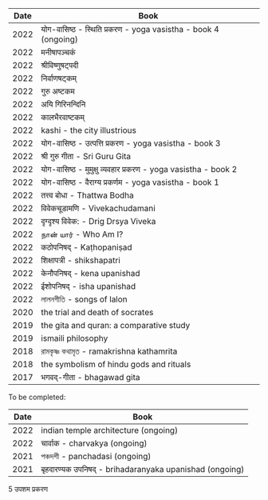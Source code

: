 | Date  | Book |
| ------------- | ------------- | 
| 2022  | योग-वासिष्ठ - स्थिति प्रकरण - yoga vasistha - book 4 (ongoing) |
| 2022  | मनीषापञ्चकं |
| 2022  | श्रीविष्णुषट्पदी |
| 2022  | निर्वाणषट्कम् |
| 2022  | गुरु अष्टकम |
| 2022  | अयि गिरिनन्दिनि |
| 2022  | कालभैरवाष्टकम् |
| 2022  | kashi - the city illustrious |
| 2022  | योग-वासिष्ठ - उत्पत्ति प्रकरण - yoga vasistha - book 3 |
| 2022  | श्री गुरु गीता - Sri Guru Gita |
| 2022  | योग-वासिष्ठ - मुमुक्षु व्यवहार प्रकरण - yoga vasistha - book 2 |
| 2022  | योग-वासिष्ठ - वैराग्य प्रकर्णम - yoga vasistha - book 1 |
| 2022  | तत्त्व बोधा - Thattwa Bodha |
| 2022  | विवेकचूडामणि - Vivekachudamani |
| 2022  | दृग्दृश्य विवेक: - Drig Drsya Viveka |
| 2022  | நான் யார் - Who Am I? |
| 2022  | कठोपनिषद् - Kaṭhopaniṣad |  
| 2022  | शिक्षापत्री - shikshapatri |
| 2022  | केनौपनिषद् - kena upanishad |
| 2022  | ईशोपनिषद् - isha upanishad |
| 2022  | লালনগীতি - songs of lalon |
| 2020  | the trial and death of socrates |
| 2019  | the gita and quran: a comparative study
| 2019  | ismaili philosophy |
| 2018  | রামকৃষ্ণ কথামৃত - ramakrishna kathamrita |
| 2018  | the symbolism of hindu gods and rituals| 
| 2017  | भगवद्-गीता - bhagawad gita  |


To be completed:

| Date  | Book |
| ------------- | ------------- | 
| 2022  | indian temple architecture (ongoing) |
| 2022  | चार्वाक - charvakya (ongoing) |
| 2021  | পঞ্চদশী - panchadasi (ongoing) |
| 2021  | बृहदारण्यक उपनिषद् - brihadaranyaka upanishad (ongoing) |



5	उपशम प्रकरण










 



